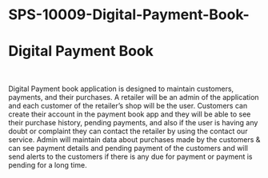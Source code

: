 # SPS-10009-Digital-Payment-Book-
<h1>Digital Payment Book</h1>
<br>
<p>
  Digital Payment book application is designed to maintain customers, payments, and their purchases. A retailer will be an admin of the application and each customer of the retailer’s shop will be the user. Customers can create their account in the payment book app and they will be able to see their purchase history, pending payments, and also if the user is having any doubt or complaint they can contact the retailer by using the contact our service. Admin will maintain data about purchases made by the customers & can see payment details and pending payment of the customers and will send alerts to the customers if there is any due for payment or payment is pending for a long time.
</p>
<br>



